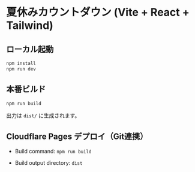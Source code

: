 
# 夏休みカウントダウン (Vite + React + Tailwind)

## ローカル起動
```bash
npm install
npm run dev
```

## 本番ビルド
```bash
npm run build
```

出力は `dist/` に生成されます。

## Cloudflare Pages デプロイ（Git連携）
- Build command: `npm run build`

- Build output directory: `dist`

